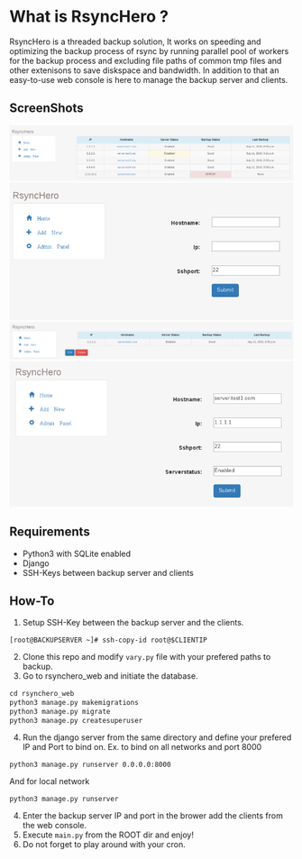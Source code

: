 # What is RsyncHero ?
RsyncHero is a threaded backup solution, It works on speeding and optimizing the backup process of rsync by running parallel pool of workers for the backup process and excluding file paths of common tmp files and other extenisons to save diskspace and bandwidth. In addition to that an easy-to-use web console is here to manage the backup server and clients.


## ScreenShots
![](https://raw.githubusercontent.com/RamyAllam/RsyncHero/master/rsynchero_web/screenshots/home.png)
![](https://raw.githubusercontent.com/RamyAllam/RsyncHero/master/rsynchero_web/screenshots/serveradd.png)
![](https://raw.githubusercontent.com/RamyAllam/RsyncHero/master/rsynchero_web/screenshots/servercontrol.png)
![](https://raw.githubusercontent.com/RamyAllam/RsyncHero/master/rsynchero_web/screenshots/serveredit.png)

## Requirements
- Python3 with SQLite enabled
- Django
- SSH-Keys between backup server and clients

## How-To
1. Setup SSH-Key between the backup server and the clients.
```
[root@BACKUPSERVER ~]# ssh-copy-id root@$CLIENTIP
```
2. Clone this repo and modify `vary.py` file with your prefered paths to backup.
3. Go to rsynchero_web and initiate the database.
```
cd rsynchero_web
python3 manage.py makemigrations
python3 manage.py migrate
python3 manage.py createsuperuser
```
4. Run the django server from the same directory and define your prefered IP and Port to bind on. 
Ex. to bind on all networks and port 8000
```
python3 manage.py runserver 0.0.0.0:8000
```
And for local network
```
python3 manage.py runserver
```
4. Enter the backup server IP and port in the brower add the clients from the web console.
5. Execute `main.py` from the ROOT dir and enjoy!
6. Do not forget to play around with your cron.